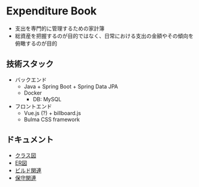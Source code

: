 # Expenditure Book

* 支出を専門的に管理するための家計簿
* 総資産を把握するのが目的ではなく、日常における支出の金額やその傾向を俯瞰するのが目的

## 技術スタック

* バックエンド
  * Java + Spring Boot + Spring Data JPA
  * Docker
    * DB: MySQL
* フロントエンド
  * Vue.js (?) + billboard.js
  * Bulma CSS framework

## ドキュメント

* [クラス図](./Document/class_diagram.md)
* [ER図](./Document/entity_relationship_diagram.md)
* [ビルド関連](./Document/build.md)
* [保守関連](./Document/maintenance.md)
